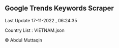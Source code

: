 

## Google Trends Keywords Scraper 
 
Last Update 17-11-2022 , 06:24:35

Country List :
VIETNAM.json



© Abdul Muttaqin 
